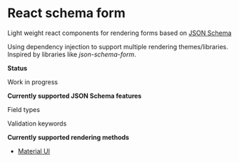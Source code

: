 # React schema form

Light weight react components for rendering forms based on [JSON Schema](http://json-schema.org/)

Using dependency injection to support multiple rendering themes/libraries. Inspired by libraries like *json-schema-form*.

**Status**

Work in progress

**Currently supported JSON Schema features**

Field types

Validation keywords

**Currently supported rendering methods**

- [Material UI](http://www.material-ui.com/)
